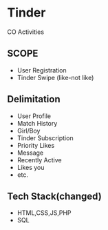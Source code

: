 # Tinder
CO Activities

## SCOPE
- User Registration
- Tinder Swipe (like-not like)

## Delimitation
- User Profile
- Match History
- Girl/Boy
- Tinder Subscription
- Priority Likes
- Message
- Recently Active
- Likes you
- etc.

## Tech Stack(changed)
- HTML,CSS,JS,PHP
- SQL
